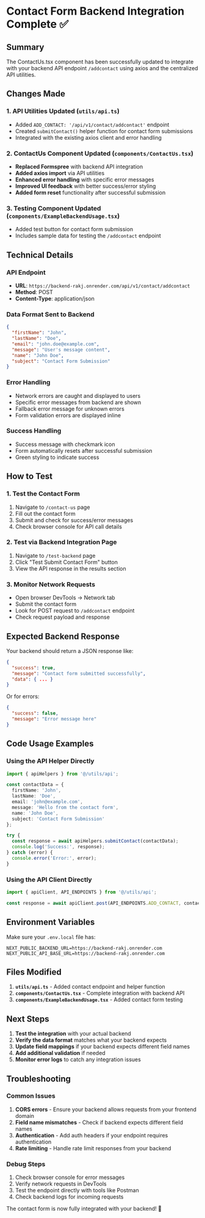 # Contact Form Backend Integration Complete ✅

## Summary

The ContactUs.tsx component has been successfully updated to integrate with your backend API endpoint `/addcontact` using axios and the centralized API utilities.

## Changes Made

### 1. **API Utilities Updated** (`utils/api.ts`)
- Added `ADD_CONTACT: '/api/v1/contact/addcontact'` endpoint
- Created `submitContact()` helper function for contact form submissions
- Integrated with the existing axios client and error handling

### 2. **ContactUs Component Updated** (`components/ContactUs.tsx`)
- **Replaced Formspree** with backend API integration
- **Added axios import** via API utilities
- **Enhanced error handling** with specific error messages
- **Improved UI feedback** with better success/error styling
- **Added form reset** functionality after successful submission

### 3. **Testing Component Updated** (`components/ExampleBackendUsage.tsx`)
- Added test button for contact form submission
- Includes sample data for testing the `/addcontact` endpoint

## Technical Details

### API Endpoint
- **URL**: `https://backend-rakj.onrender.com/api/v1/contact/addcontact`
- **Method**: POST
- **Content-Type**: application/json

### Data Format Sent to Backend
```json
{
  "firstName": "John",
  "lastName": "Doe",
  "email": "john.doe@example.com",
  "message": "User's message content",
  "name": "John Doe",
  "subject": "Contact Form Submission"
}
```

### Error Handling
- Network errors are caught and displayed to users
- Specific error messages from backend are shown
- Fallback error message for unknown errors
- Form validation errors are displayed inline

### Success Handling
- Success message with checkmark icon
- Form automatically resets after successful submission
- Green styling to indicate success

## How to Test

### 1. **Test the Contact Form**
1. Navigate to `/contact-us` page
2. Fill out the contact form
3. Submit and check for success/error messages
4. Check browser console for API call details

### 2. **Test via Backend Integration Page**
1. Navigate to `/test-backend` page
2. Click "Test Submit Contact Form" button
3. View the API response in the results section

### 3. **Monitor Network Requests**
- Open browser DevTools → Network tab
- Submit the contact form
- Look for POST request to `/addcontact` endpoint
- Check request payload and response

## Expected Backend Response

Your backend should return a JSON response like:
```json
{
  "success": true,
  "message": "Contact form submitted successfully",
  "data": { ... }
}
```

Or for errors:
```json
{
  "success": false,
  "message": "Error message here"
}
```

## Code Usage Examples

### Using the API Helper Directly
```typescript
import { apiHelpers } from '@/utils/api';

const contactData = {
  firstName: 'John',
  lastName: 'Doe',
  email: 'john@example.com',
  message: 'Hello from the contact form',
  name: 'John Doe',
  subject: 'Contact Form Submission'
};

try {
  const response = await apiHelpers.submitContact(contactData);
  console.log('Success:', response);
} catch (error) {
  console.error('Error:', error);
}
```

### Using the API Client Directly
```typescript
import { apiClient, API_ENDPOINTS } from '@/utils/api';

const response = await apiClient.post(API_ENDPOINTS.ADD_CONTACT, contactData);
```

## Environment Variables

Make sure your `.env.local` file has:
```env
NEXT_PUBLIC_BACKEND_URL=https://backend-rakj.onrender.com
NEXT_PUBLIC_API_BASE_URL=https://backend-rakj.onrender.com
```

## Files Modified

1. **`utils/api.ts`** - Added contact endpoint and helper function
2. **`components/ContactUs.tsx`** - Complete integration with backend API
3. **`components/ExampleBackendUsage.tsx`** - Added contact form testing

## Next Steps

1. **Test the integration** with your actual backend
2. **Verify the data format** matches what your backend expects
3. **Update field mappings** if your backend expects different field names
4. **Add additional validation** if needed
5. **Monitor error logs** to catch any integration issues

## Troubleshooting

### Common Issues
1. **CORS errors** - Ensure your backend allows requests from your frontend domain
2. **Field name mismatches** - Check if backend expects different field names
3. **Authentication** - Add auth headers if your endpoint requires authentication
4. **Rate limiting** - Handle rate limit responses from your backend

### Debug Steps
1. Check browser console for error messages
2. Verify network requests in DevTools
3. Test the endpoint directly with tools like Postman
4. Check backend logs for incoming requests

The contact form is now fully integrated with your backend! 🚀
